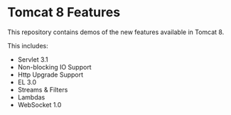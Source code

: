 Tomcat 8 Features
=================

This repository contains demos of the new features available in Tomcat 8.

This includes:
 - Servlet 3.1
  - Non-blocking IO Support
  - Http Upgrade Support
 - EL 3.0
  - Streams & Filters
  - Lambdas
 - WebSocket 1.0

